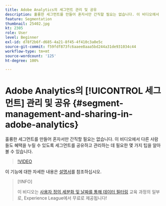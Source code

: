 ```yaml
---
title: Adobe Analytics의 세그먼트 관리 및 공유
description: 훌륭한 세그먼트를 만들어 혼자서만 간직할 필요는 없습니다. 이 비디오에서 다른 사람들도 혜택을 누릴 수 있도록 세그먼트를 공유하고 관리하는 데 필요한 몇 가지 팁을 알아볼 수 있습니다.
feature: Segmentation
thumbnail: 25402.jpg
kt: 2305
role: User
level: Beginner
exl-id: d78f2b6f-d685-4a21-8f45-4f410c3a0e5c
source-git-commit: f59fdf873fc6aaee8aaa5bd244a31de931034c44
workflow-type: tm+mt
source-wordcount: '125'
ht-degree: 100%

---
```


# Adobe Analytics의 [!UICONTROL 세그먼트] 관리 및 공유 {#segment-management-and-sharing-in-adobe-analytics}

훌륭한 세그먼트를 만들어 혼자서만 간직할 필요는 없습니다. 이 비디오에서 다른 사람들도 혜택을 누릴 수 있도록 세그먼트를 공유하고 관리하는 데 필요한 몇 가지 팁을 알아볼 수 있습니다.

>[!VIDEO](https://video.tv.adobe.com/v/25402/?quality=12&learn=on)

이 기능에 대한 자세한 내용은 [설명서](https://experienceleague.adobe.com/docs/analytics/components/segmentation/segmentation-workflow/seg-manage.html?lang=ko)를 참조하십시오.

>[!INFO]
>
> 이 비디오는 [사용자 정의 세분화 및 날짜를 통해 데이터 필터링](https://experienceleague.adobe.com/?recommended=Analytics-U-1-2021.1.filterdata) 교육 과정의 일부로, Experience League에서 무료로 제공됩니다!
